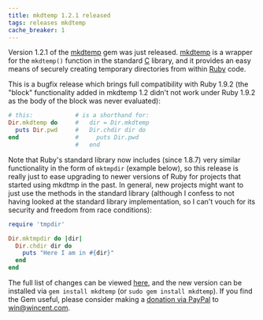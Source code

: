 ```yaml
---
title: mkdtemp 1.2.1 released
tags: releases mkdtemp
cache_breaker: 1
---
```


Version 1.2.1 of the [mkdtemp](/wiki/mkdtemp) gem was just released. [mkdtemp](/wiki/mkdtemp) is a wrapper for the `mkdtemp()` function in the standard [C](/wiki/C) library, and it provides an easy means of securely creating temporary directories from within [Ruby](/wiki/Ruby) code.

This is a bugfix release which brings full compatibility with Ruby 1.9.2 (the "block" functionality added in mkdtemp 1.2 didn't not work under Ruby 1.9.2 as the body of the block was never evaluated):

```ruby
# this:            # is a shorthand for:
Dir.mkdtemp do     #   dir = Dir.mkdtemp
  puts Dir.pwd     #   Dir.chdir dir do
end                #     puts Dir.pwd
                   #   end
```

Note that Ruby's standard library now includes (since 1.8.7) very similar functionality in the form of `mktmpdir` (example below), so this release is really just to ease upgrading to newer versions of Ruby for projects that started using mkdtmp in the past. In general, new projects might want to just use the methods in the standard library (although I confess to not having looked at the standard library implementation, so I can't vouch for its security and freedom from race conditions):

```ruby
require 'tmpdir'

Dir.mktmpdir do |dir|
  Dir.chdir dir do
    puts "Here I am in #{dir}"
  end
end
```

The full list of changes can be viewed [here](http://git.wincent.com/mkdtemp.git/shortlog/refs/tags/1.2.1), and the new version can be installed via `gem install mkdtemp` (or `sudo gem install mkdtemp`). If you find the Gem useful, please consider making a [donation via PayPal](https://www.paypal.com/cgi-bin/webscr?cmd=_xclick&business=win@wincent.com&item_name=mkdtemp+donation&no_note=1&currency_code=EUR&lc=GB) to <win@wincent.com>.
